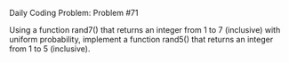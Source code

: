 Daily Coding Problem: Problem #71

Using a function rand7() that returns an integer from 1 to 7 (inclusive) with uniform probability, implement a function rand5() that returns an integer from 1 to 5 (inclusive).
